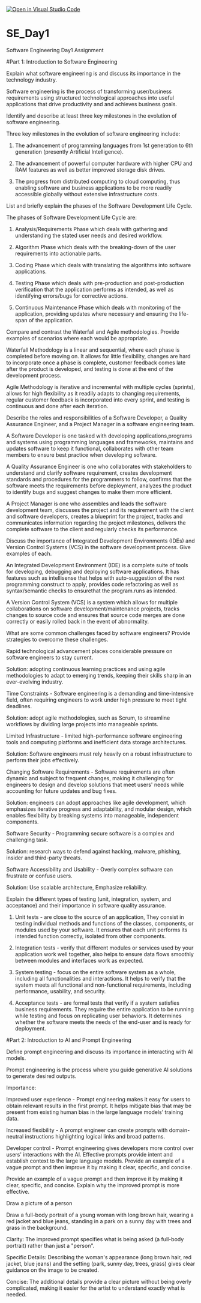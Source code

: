 [![Open in Visual Studio Code](https://classroom.github.com/assets/open-in-vscode-2e0aaae1b6195c2367325f4f02e2d04e9abb55f0b24a779b69b11b9e10269abc.svg)](https://classroom.github.com/online_ide?assignment_repo_id=18355051&assignment_repo_type=AssignmentRepo)
# SE_Day1
Software Engineering Day1 Assignment

#Part 1: Introduction to Software Engineering

Explain what software engineering is and discuss its importance in the technology industry.

Software engineering is the process of transforming user/business requirements using structured technological approaches into useful applications that drive productivity and and achieves business goals.

Identify and describe at least three key milestones in the evolution of software engineering.

Three key milestones in the evolution of software engineering include:

1. The advancement of programming languages from 1st generation to 6th generation (presently Artificial Intelligence).

2. The advancement of powerful computer hardware with higher CPU and RAM features as well as better improved storage disk drives.

3. The progress from distributed computing to cloud computing, thus enabling software and business applications to be more readily accessible globally without extensive infrastructure costs.


List and briefly explain the phases of the Software Development Life Cycle.

The phases of Software Development Life Cycle are:

1. Analysis/Requirements Phase which deals with gathering and understanding the stated user needs and desired workflow.

2. Algorithm Phase which deals with the breaking-down of the user requirements into actionable parts.

3. Coding Phase which deals with translating the algorithms into software applications.

4. Testing Phase which deals with pre-production and post-production verification that the application performs as intended, as well as identifying errors/bugs for corrective actions.

5. Continuous Maintenance Phase which deals with monitoring of the application, providing updates where necessary and ensuring the life-span of the application.


Compare and contrast the Waterfall and Agile methodologies. Provide examples of scenarios where each would be appropriate.

Waterfall Methodology is a linear and sequential, where each phase is completed before moving on. It allows for little flexibility, changes are hard to incorporate once a phase is complete, customer feedback comes late after the product is developed, and testing is done at the end of the development process.

Agile Methodology is iterative and incremental with multiple cycles (sprints), allows for high flexibility as it readily adapts to changing requirements, regular customer feedback is incorporated into every sprint, and testing is continuous and done after each iteration.


Describe the roles and responsibilities of a Software Developer, a Quality Assurance Engineer, and a Project Manager in a software engineering team.

A Software Developer is one tasked with developing applications,programs and systems using programming languages and frameworks, maintains and updates software to keep it functional, collaborates with other team members to ensure best practice when developing software.

A Quality Assurance Engineer is one who collaborates with stakeholders to understand and clarify software requirement, creates development standards and procedures for the programmers to follow, confirms that the software meets the requirements before deployment, analyzes the product to identify bugs and suggest changes to make them more efficient.

A Project Manager is one who assembles and leads the software development team, discusses the project and its requirement with the client and software developers, creates a blueprint for the project, tracks and communicates information regarding the project milestones, delivers the complete software to the client and regularly checks its performance.


Discuss the importance of Integrated Development Environments (IDEs) and Version Control Systems (VCS) in the software development process. Give examples of each.

An Integrated Development Environment (IDE) is a complete suite of tools for developing, debugging and deploying software applications. It has features such as intellisense that helps with auto-suggestion of the next programming construct to apply, provides code refactoring as well as syntax/semantic checks to ensurethat the program.runs as intended.

A Version Control System (VCS) is a system which allows for multiple collaborations on software development/maintenance projects, tracks changes to source code and ensures that source code merges are done correctly or easily rolled back in the event of abnormality.


What are some common challenges faced by software engineers? Provide strategies to overcome these challenges.

Rapid technological advancement places considerable pressure on software engineers to stay current.

Solution: adopting continuous learning practices and using agile methodologies to adapt to emerging trends, keeping their skills sharp in an ever-evolving industry.


Time Constraints - Software engineering is a demanding and time-intensive field, often requiring engineers to work under high pressure to meet tight deadlines.

Solution: adopt agile methodologies, such as Scrum, to streamline workflows by dividing large projects into manageable sprints.


Limited Infrastructure - limited high-performance software engineering tools and computing platforms and inefficient data storage architectures.

Solution: Software engineers must rely heavily on a robust infrastructure to perform their jobs effectively.


Changing Software Requirements - Software requirements are often dynamic and subject to frequent changes, making it challenging for engineers to design and develop solutions that meet users' needs while accounting for future updates and bug fixes.

Solution: engineers can adopt approaches like agile development, which emphasizes iterative progress and adaptability, and modular design, which enables flexibility by breaking systems into manageable, independent components.


Software Security - Programming secure software is a complex and challenging task.

Solution: research ways to defend against hacking, malware, phishing, insider and third-party threats.


Software Accessibility and Usability - Overly complex software can frustrate or confuse users.

Solution: Use scalable architecture, Emphasize reliability.



Explain the different types of testing (unit, integration, system, and acceptance) and their importance in software quality assurance.

1. Unit tests - are close to the source of an application, They consist in testing individual methods and functions of the classes, components, or modules used by your software. It ensures that each unit performs its intended function correctly, isolated from other components.

2. Integration tests - verify that different modules or services used by your application work well together, also helps to ensure data flows smoothly between modules and interfaces work as expected.

3. System testing - focus on the entire software system as a whole, including all functionalities and interactions. It helps to verify that the system meets all functional and non-functional requirements, including performance, usability, and security.

4. Acceptance tests - are formal tests that verify if a system satisfies business requirements. They require the entire application to be running while testing and focus on replicating user behaviors. It determines whether the software meets the needs of the end-user and is ready for deployment.



#Part 2: Introduction to AI and Prompt Engineering


Define prompt engineering and discuss its importance in interacting with AI models.

Prompt engineering is the process where you guide generative AI solutions to generate desired outputs.

Importance:

Improved user experience - Prompt engineering makes it easy for users to obtain relevant results in the first prompt. It helps mitigate bias that may be present from existing human bias in the large language models’ training data.

Increased flexibility - A prompt engineer can create prompts with domain-neutral instructions highlighting logical links and broad patterns.

Developer control - Prompt engineering gives developers more control over users' interactions with the AI. Effective prompts provide intent and establish context to the large language models. Provide an example of a vague prompt and then improve it by making it clear, specific, and concise.


Provide an example of a vague prompt and then improve it by making it clear, specific, and concise. Explain why the improved prompt is more effective.

Draw a picture of a person

Draw a full-body portrait of a young woman with long brown hair, wearing a red jacket and blue jeans, standing in a park on a sunny day with trees and grass in the background.

Clarity: The improved prompt specifies what is being asked (a full-body portrait) rather than just a "person".

Specific Details: Describing the woman's appearance (long brown hair, red jacket, blue jeans) and the setting (park, sunny day, trees, grass) gives clear guidance on the image to be created.

Concise: The additional details provide a clear picture without being overly complicated, making it easier for the artist to understand exactly what is needed.
